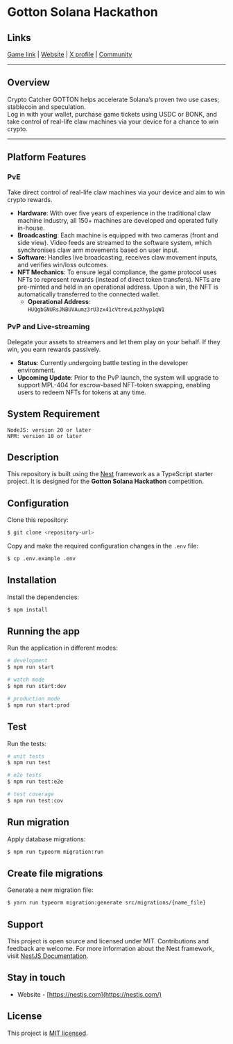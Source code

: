 # Gotton Solana Hackathon
## Links

[Game link](https://gotton-web.bountyhunters.app/) | [Website](https://gotton.meme/) | [X profile](https://x.com/GOTTON_meme) | [Community](https://t.me/GOTTON_meme)

---

## **Overview**

Crypto Catcher GOTTON helps accelerate Solana’s proven two use cases; stablecoin and speculation.  
Log in with your wallet, purchase game tickets using USDC or BONK, and take control of real-life claw machines via your device for a chance to win crypto.

---

## **Platform Features**

### PvE

Take direct control of real-life claw machines via your device and aim to win crypto rewards.

- **Hardware**: With over five years of experience in the traditional claw machine industry, all 150+ machines are developed and operated fully in-house.
- **Broadcasting**: Each machine is equipped with two cameras (front and side view). Video feeds are streamed to the software system, which synchronises claw arm movements based on user input.
- **Software**: Handles live broadcasting, receives claw movement inputs, and verifies win/loss outcomes.
- **NFT Mechanics**: To ensure legal compliance, the game protocol uses NFTs to represent rewards (instead of direct token transfers). NFTs are pre-minted and held in an operational address. Upon a win, the NFT is automatically transferred to the connected wallet.
  - **Operational Address**: `HUQgbGNURsJNBUVAumz3rU3zx41cVtrevLpzXhyp1qW1`

### PvP and Live-streaming

Delegate your assets to streamers and let them play on your behalf. If they win, you earn rewards passively.

- **Status**: Currently undergoing battle testing in the developer environment.
- **Upcoming Update**: Prior to the PvP launch, the system will upgrade to support MPL-404 for escrow-based NFT-token swapping, enabling users to redeem NFTs for tokens at any time.

## System Requirement
```
NodeJS: version 20 or later  
NPM: version 10 or later
```

## Description

This repository is built using the [Nest](https://github.com/nestjs/nest) framework as a TypeScript starter project. It is designed for the **Gotton Solana Hackathon** competition.

## Configuration

Clone this repository:

```bash
$ git clone <repository-url>
```

Copy and make the required configuration changes in the `.env` file:

```bash
$ cp .env.example .env
```

## Installation

Install the dependencies:

```bash
$ npm install
```

## Running the app

Run the application in different modes:

```bash
# development
$ npm run start

# watch mode
$ npm run start:dev

# production mode
$ npm run start:prod
```

## Test

Run the tests:

```bash
# unit tests
$ npm run test

# e2e tests
$ npm run test:e2e

# test coverage
$ npm run test:cov
```

## Run migration

Apply database migrations:

```bash
$ npm run typeorm migration:run
```

## Create file migrations

Generate a new migration file:

```bash
$ yarn run typeorm migration:generate src/migrations/{name_file}
```

## Support

This project is open source and licensed under MIT. Contributions and feedback are welcome. For more information about the Nest framework, visit [NestJS Documentation](https://docs.nestjs.com/support).

## Stay in touch

- Website - [https://nestjs.com](https://nestjs.com/)

## License

This project is [MIT licensed](LICENSE).
